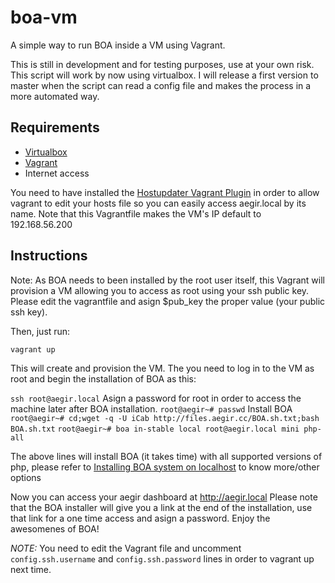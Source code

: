 # boa-vm
A simple way to run BOA inside a VM using Vagrant.

This is still in development and for testing purposes, use at your own risk. This script will work by now using virtualbox. I will release a first version to master when the script can read a config file and makes the process in a more automated way.

## Requirements

* [Virtualbox](https://www.virtualbox.org)
* [Vagrant](https://www.vagrantup.com)
* Internet access

You need to have installed the [Hostupdater Vagrant Plugin](https://github.com/cogitatio/vagrant-hostsupdater) in order to allow vagrant to edit your hosts file so you can easily access aegir.local by its name. Note that this Vagrantfile makes the VM's IP default to 192.168.56.200

## Instructions
Note: As BOA needs to been installed by the root user itself, this Vagrant will provision a VM allowing you to access as root using your ssh public key. Please edit the vagrantfile and asign $pub_key the proper value (your public ssh key).

Then, just run:

`vagrant up`

This will create and provision the VM. The you need to log in to the VM as root and begin the installation of BOA as this:

`ssh root@aegir.local`
Asign a password for root in order to access the machine later after BOA installation.
`root@aegir~# passwd`
Install BOA
`root@aegir~# cd;wget -q -U iCab http://files.aegir.cc/BOA.sh.txt;bash BOA.sh.txt`
`root@aegir~# boa in-stable local root@aegir.local mini php-all`

The above lines will install BOA (it takes time) with all supported versions of php, please refer to [Installing BOA system on localhost](https://github.com/omega8cc/boa/blob/a69afd61471b1cefadc80f19b7852c03a48fcf58/docs/INSTALL.txt#L86) to know more/other options

Now you can access your aegir dashboard at http://aegir.local
Please note that the BOA installer will give you a link at the end of the installation, use that link for a one time access and asign a password. Enjoy the awesomenes of BOA!

*NOTE:* You need to edit the Vagrant file and uncomment `config.ssh.username` and `config.ssh.password` lines in order to vagrant up next time.